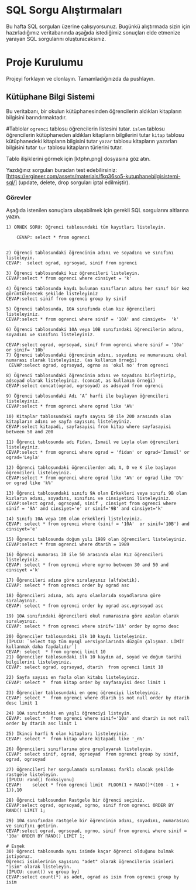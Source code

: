 # SQL Sorgu Alıştırmaları

Bu hafta SQL sorguları üzerine çalışıyorsunuz. Bugünkü alıştırmada sizin için hazırladığımız veritabanında aşağıda istediğimiz sonuçları elde etmenize yarayan SQL sorgularını oluşturacaksınız.

# Proje Kurulumu
Projeyi forklayın ve clonlayın. Tamamladığınızda da pushlayın.

## Kütüphane Bilgi Sistemi

Bu veritabanı, bir okulun kütüphanesinden öğrencilerin aldıkları kitapların bilgisini barındırmaktadır.

#Tablolar 
`ogrenci` tablosu öğrencilerin listesini tutar.
`islem` tablosu öğrencilerin kütüphaneden aldıkları kitapların bilgilerini tutar
`kitap` tablosu kütüphanedeki kitapların bilgisini tutar
`yazar` tablosu kitapların yazarları bilgisini tutar
`tur` tablosu kitapların türlerini tutar.

Tablo ilişiklerini görmek için [ktphn.png] dosyasına göz atın.

Yazdığınız sorguları buradan test edebilirsiniz: [https://ergineer.com/assets/materials/fkg36so5-kutuphanebilgisistemi-sql/] (update, delete, drop sorguları iptal edilmiştir).

### Görevler

Aşağıda istenilen sonuçlara ulaşabilmek için gerekli SQL sorgularını altlarına yazın. 


	1) ÖRNEK SORU: Öğrenci tablosundaki tüm kayıtları listeleyin.
	
		CEVAP: select * from ogrenci

	
	2) Öğrenci tablosundaki öğrencinin adını ve soyadını ve sınıfını listeleyin.
	CEVAP:  select ograd, ogrsoyad, sinif from ogrenci
	
	3) Öğrenci tablosundaki kız öğrencileri listeleyin. 
	CEVAP:select * from ogrenci where cinsiyet = 'k'
	
	4) Öğrenci tablosunda kaydı bulunan sınıfların adını her sınıf bir kez görüntülenecek şekilde listeleyiniz
	CEVAP:select sinif from ogrenci group by sinif
	
	5) Öğrenci tablosunda, 10A sınıfında olan kız öğrencileri listeleyiniz.
	CEVAP:select * from ogrenci where sinif = '10A' and cinsiyet=  'k'
	
	6) Öğrenci tablosundaki 10A veya 10B sınıfındaki öğrencilerin adını, soyadını ve sınıfını listeleyiniz.
	
	CEVAP:select ograd, ogrsoyad, sinif from ogrenci where sinif = '10a' or sinif= '10b'
	7) Öğrenci tablosundaki öğrencinin adını, soyadını ve numarasını okul numarası olarak listeleyiniz. (as kullanım örneği)
     CEVAP:select ograd, ogrsoyad, ogrno as 'okul no' from ogrenci
	
	8) Öğrenci tablosundaki öğrencinin adını ve soyadını birleştirip, adsoyad olarak listeleyiniz. (concat, as kullanım örneği)
	CEVAP:select concat(ograd, ogrsoyad) as adsoyad from ogrenci
	
	9) Öğrenci tablosundaki Adı ‘A’ harfi ile başlayan öğrencileri listeleyiniz.
	CEVAP:select * from ogrenci where ograd like 'A%'
	
	10) Kitaplar tablosundaki sayfa sayısı 50 ile 200 arasında olan kitapların adını ve sayfa sayısını listeleyiniz.
	CEVAP:select kitapadi, sayfasayisi from kitap where sayfasayisi between 50 and 200

	11) Öğrenci tablosunda adı Fidan, İsmail ve Leyla olan öğrencileri listeleyiniz.
	CEVAP:select * from ogrenci where ograd = 'fidan' or ograd='İsmail' or ograd='Leyla'
	
	12) Öğrenci tablosundaki öğrencilerden adı A, D ve K ile başlayan öğrencileri listeleyiniz.
	CEVAP:select * from ogrenci where ograd like 'A%' or ograd like 'D%' or ograd like 'k%'
	
	13) Öğrenci tablosundaki sınıfı 9A olan Erkekleri veya sınıfı 9B olan kızların adını, soyadını, sınıfını ve cinsiyetini listeleyiniz.
	CEVAP:select ograd, ogrsoyad, sinif , cinsiyet from ogrenci where sinif = '9A' and cinsiyet='e' or sinif='9B' and cinsiyet='k'
	
	14) Sınıfı 10A veya 10B olan erkekleri listeleyiniz.
	CEVAP: select * from ogrenci where (sinif = '10A'  or sinif='10B') and cinsiyet='e'
	
	15) Öğrenci tablosunda doğum yılı 1989 olan öğrencileri listeleyiniz.
	CEVAP:select * from ogrenci where dtarih = 1989
	
	16) Öğrenci numarası 30 ile 50 arasında olan Kız öğrencileri listeleyiniz.
	CEVAP: select * from ogrenci where ogrno between 30 and 50 and cinsiyet ='k'
	
	17) Öğrencileri adına göre sıralayınız (alfabetik).
	CEVAP: select * from ogrenci order by ograd asc
	
	18) Öğrencileri adına, adı aynı olanlarıda soyadlarına göre sıralayınız.
	CEVAP: select * from ogrenci order by ograd asc,ogrsoyad asc
	
	19) 10A sınıfındaki öğrencileri okul numarasına göre azalan olarak sıralayınız.
	CEVAP: select * from ogrenci where sinif='10A' order by ogrno desc
	
	20) Öğrenciler tablosundaki ilk 10 kaydı listeleyiniz.
	[İPUCU: `Select top tüm mysql versiyonlarında düzgün çalışmaz. LİMİT kullanmak daha faydalıdır`]
	CEVAP: select  * from ogrenci limit 10
	21) Öğrenciler tablosundaki ilk 10 kaydın ad, soyad ve doğum tarihi bilgilerini listeleyiniz.
	CEVAP: select ograd, ogrsoyad, dtarih  from ogrenci limit 10
	
	22) Sayfa sayısı en fazla olan kitabı listeleyiniz.
	CEVAP: select *  from kitap order by sayfasayisi desc limit 1
	
	23) Öğrenciler tablosundaki en genç öğrenciyi listeleyiniz.
	CEVAP: select *  from ogrenci where dtarih is not null order by dtarih desc limit 1
	
	24) 10A sınıfındaki en yaşlı öğrenciyi listeyin.
	CEVAP: select *  from ogrenci where sinif='10a' and dtarih is not null order by dtarih asc limit 1
	
	25) İkinci harfi N olan kitapları listeleyiniz.
	CEVAP: select *  from kitap where kitapadi like '_n%'
	
	26) Öğrencileri sınıflarına göre gruplayarak listeleyin.
	CEVAP: select sinif, ograd, ogrsoyad  from ogrenci group by sinif, ograd, ogrsoyad
	
	27) Öğrencileri her sorgulamada sıralaması farklı olacak şekilde rastgele listeleyin. 
	[İPUCU: rand() fonksiyonu]
	CEVAP:    select * from ogrenci limit  FLOOR(1 + RAND()*(100 - 1 + 1)),10
	
	28) Öğrenci tablosundan Rastgele bir öğrenci seçiniz.
	CEVAP:select ograd, ogrsoyad, ogrno, sinif from ogrenci ORDER BY RAND() LIMIT 1;
	
	29) 10A sınıfından rastgele bir öğrencinin adını, soyadını, numarasını ve sınıfını getirin.
	CEVAP:select ograd, ogrsoyad, ogrno, sinif from ogrenci where sinif = '10a' ORDER BY RAND() LIMIT 1;
	
	# Esnek
	30) Öğrenci tablosunda aynı isimde kaçar öğrenci olduğunu bulmak istiyoruz. 
	Öğrenci isimlerinin sayısını "adet" olarak öğrencilerin isimleri "isim" olarak listeleyin. 
	[İPUCU: count() ve group by]
	CEVAP:select count(*) as adet, ograd as isim from ogrenci group by isim
